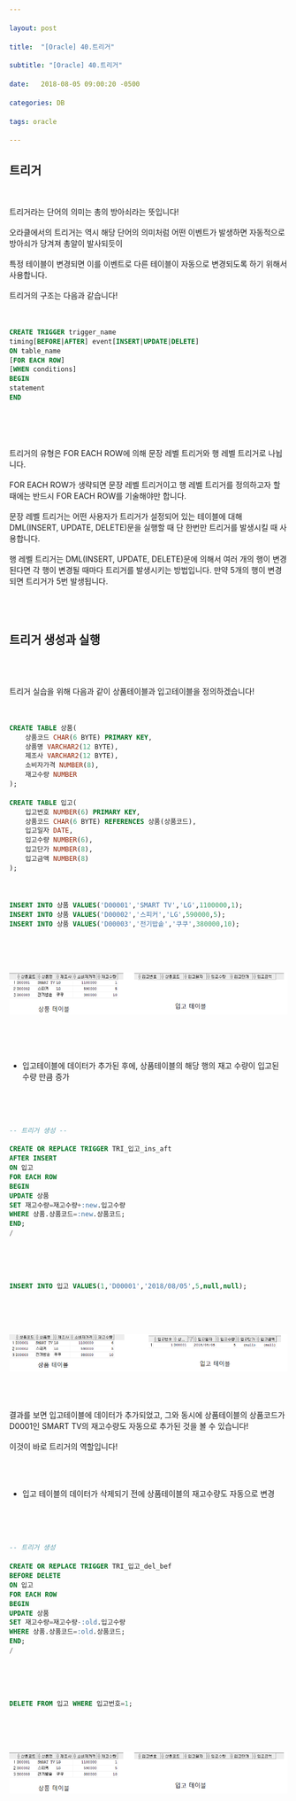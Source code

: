```yaml
---

layout: post

title:  "[Oracle] 40.트리거"

subtitle: "[Oracle] 40.트리거"

date:   2018-08-05 09:00:20 -0500

categories: DB

tags: oracle

---
```



## 트리거

<br>
<br>
트리거라는 단어의 의미는 총의 방아쇠라는 뜻입니다!
<br>
<br>
오라클에서의 트리거는 역시 해당 단어의 의미처럼 어떤 이벤트가 발생하면 자동적으로 방아쇠가 당겨져 총알이 발사되듯이 
<br>
<br>
특정 테이블이 변경되면 이를 이벤트로 다른 테이블이 자동으로 변경되도록 하기 위해서 사용합니다. 
<br>
<br>
트리거의 구조는 다음과 같습니다!
<br>
<br>
<br>

```sql
CREATE TRIGGER trigger_name 
timing[BEFORE|AFTER] event[INSERT|UPDATE|DELETE]
ON table_name
[FOR EACH ROW]
[WHEN conditions]
BEGIN 
statement
END
```

<br>
<br>
<br>
<br>
트리거의 유형은 FOR EACH ROW에 의해 문장 레벨 트리거와 행 레벨 트리거로 나뉩니다.
<br>
<br>
FOR EACH ROW가 생략되면 문장 레벨 트리거이고 행 레벨 트리거를 정의하고자 할 때에는 반드시 FOR EACH ROW를 기술해야만 합니다. 
<br>
<br>
문장 레벨 트리거는 어떤 사용자가 트리거가 설정되어 있는 테이블에 대해 DML(INSERT, UPDATE, DELETE)문을 실행할 때 단 한번만 트리거를 발생시킬 때 사용합니다. 
<br>
<br>
행 레벨 트리거는 DML(INSERT, UPDATE, DELETE)문에 의해서 여러 개의 행이 변경된다면 각 행이 변경될 때마다 트리거를 발생시키는 방법입니다. 만약 5개의 행이 변경되면 트리거가 5번 발생됩니다. 
<br>
<br>
<br>
<br>

## 트리거 생성과 실행

<br>
<br>
<br>
트리거 실습을 위해 다음과 같이 상품테이블과 입고테이블을 정의하겠습니다!
<br>
<br>
<br>

```sql
CREATE TABLE 상품(
    상품코드 CHAR(6 BYTE) PRIMARY KEY,
    상품명 VARCHAR2(12 BYTE),
    제조사 VARCHAR2(12 BYTE),
    소비자가격 NUMBER(8),
    재고수량 NUMBER
);

CREATE TABLE 입고(
    입고번호 NUMBER(6) PRIMARY KEY,
    상품코드 CHAR(6 BYTE) REFERENCES 상품(상품코드),
    입고일자 DATE,
    입고수량 NUMBER(6),
    입고단가 NUMBER(8),
    입고금액 NUMBER(8)
);



INSERT INTO 상품 VALUES('D00001','SMART TV','LG',1100000,1);
INSERT INTO 상품 VALUES('D00002','스피커','LG',590000,5);
INSERT INTO 상품 VALUES('D00003','전기밥솥','쿠쿠',380000,10);
```

<br>
<br>
<br>

![image](/image/Oracle_image/Oracle_image_232.png)

<br>
<br>
<br>

- 입고테이블에 데이터가 추가된 후에, 상품테이블의 해당 행의 재고 수량이 입고된 수량 만큼 증가

<br>
<br>
<br>

```sql
-- 트리거 생성 --

CREATE OR REPLACE TRIGGER TRI_입고_ins_aft
AFTER INSERT
ON 입고
FOR EACH ROW
BEGIN
UPDATE 상품
SET 재고수량=재고수량+:new.입고수량
WHERE 상품.상품코드=:new.상품코드;
END;
/
```

<br>
<br>
<br>

```sql
INSERT INTO 입고 VALUES(1,'D00001','2018/08/05',5,null,null);
```

<br>
<br>
<br>

![image](/image/Oracle_image/Oracle_image_233.png)

<br>
<br>
<br>
결과를 보면 입고테이블에 데이터가 추가되었고, 그와 동시에 상품테이블의 상품코드가 D0001인 SMART TV의 재고수량도 자동으로 추가된 것을 볼 수 있습니다!
<br>
<br>
이것이 바로 트리거의 역할입니다!
<br>
<br>
<br>
<br>

- 입고 테이블의 데이터가 삭제되기 전에 상품테이블의 재고수량도 자동으로 변경

<br>
<br>
<br>

```sql
-- 트리거 생성

CREATE OR REPLACE TRIGGER TRI_입고_del_bef
BEFORE DELETE
ON 입고
FOR EACH ROW
BEGIN
UPDATE 상품
SET 재고수량=재고수량-:old.입고수량
WHERE 상품.상품코드=:old.상품코드;
END;
/
```

<br>
<br>
<br>

```sql
DELETE FROM 입고 WHERE 입고번호=1;
```

<br>
<br>
<br>

![image](/image/Oracle_image/Oracle_image_232.png)
